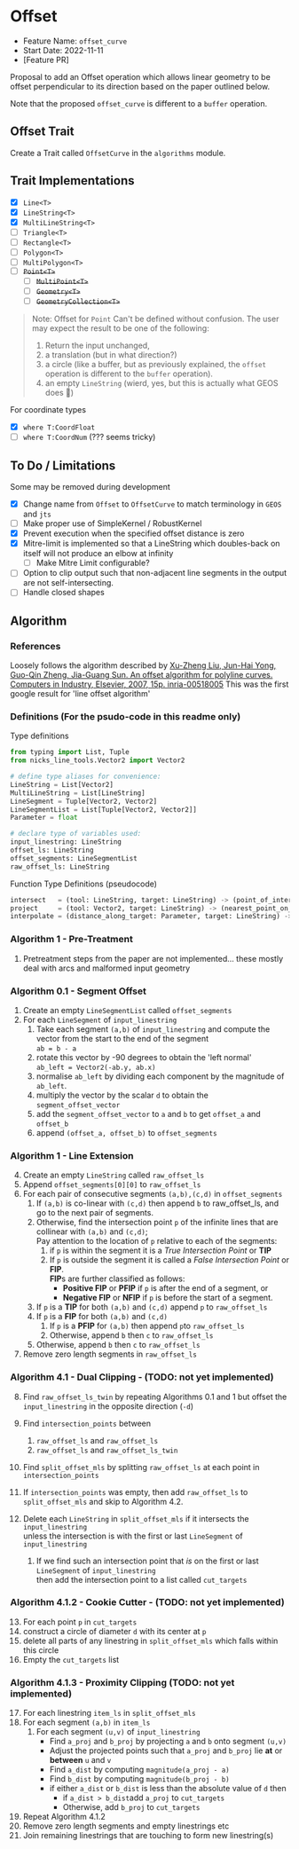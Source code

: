 # Offset <!-- omit in toc -->


- Feature Name: `offset_curve`
- Start Date: 2022-11-11
- [Feature PR]

Proposal to add an Offset operation which allows linear geometry to be offset perpendicular to its direction based on the paper outlined below.

Note that the proposed `offset_curve` is different to a `buffer` operation.

## Offset Trait

Create a Trait called `OffsetCurve` in the `algorithms` module.

## Trait Implementations

- [X] `Line<T>`
- [X] `LineString<T>`
- [X] `MultiLineString<T>`
- [ ] `Triangle<T>`
- [ ] `Rectangle<T>`
- [ ] `Polygon<T>`
- [ ] `MultiPolygon<T>`
- [ ] ~~`Point<T>`~~ <br/>
  - [ ] ~~`MultiPoint<T>`~~
  - [ ] ~~`Geometry<T>`~~
  - [ ] ~~`GeometryCollection<T>`~~

> Note:
> Offset for `Point` Can't be defined without confusion.
> The user may expect the result to be one of the following:
> 
> 1. Return the input unchanged,
> 1. a translation (but in what direction?)
> 1. a circle (like a buffer, but as previously explained,
>    the `offset` operation is different to the `buffer` operation).
> 1. an empty `LineString` (wierd, yes, but this is actually what GEOS does 🤔)


For coordinate types

- [X] `where T:CoordFloat`
- [ ] `where T:CoordNum` (??? seems tricky)
  
## To Do / Limitations

Some may be removed during development

- [X] Change name from `Offset` to `OffsetCurve` to match terminology in `GEOS`
      and `jts`
- [ ] Make proper use of SimpleKernel / RobustKernel
- [X] Prevent execution when the specified offset distance is zero
- [X] Mitre-limit is implemented so that a LineString which doubles-back on
      itself will not produce an elbow at infinity
  - [ ] Make Mitre Limit configurable?
- [ ] Option to clip output such that non-adjacent line segments in the output
      are not self-intersecting.
- [ ] Handle closed shapes

## Algorithm

### References

Loosely follows the algorithm described by
[Xu-Zheng Liu, Jun-Hai Yong, Guo-Qin Zheng, Jia-Guang Sun. An offset algorithm for polyline curves. Computers in Industry, Elsevier, 2007, 15p. inria-00518005](https://hal.inria.fr/inria-00518005/document)
This was the first google result for 'line offset algorithm'

### Definitions (For the psudo-code in this readme only)

Type definitions
```python
from typing import List, Tuple
from nicks_line_tools.Vector2 import Vector2

# define type aliases for convenience:
LineString = List[Vector2]
MultiLineString = List[LineString]
LineSegment = Tuple[Vector2, Vector2]
LineSegmentList = List[Tuple[Vector2, Vector2]]
Parameter = float

# declare type of variables used:
input_linestring: LineString
offset_ls: LineString
offset_segments: LineSegmentList
raw_offset_ls: LineString
```

Function Type Definitions (pseudocode)
```python
intersect   = (tool: LineString, target: LineString) -> (point_of_intersection: Optional[Vector2], distance_along_target: List[Parameter])
project     = (tool: Vector2, target: LineString) -> (nearest_point_on_target_to_tool: Vector2, distance_along_target: Parameter)
interpolate = (distance_along_target: Parameter, target: LineString) -> (point_on_target: Vector2)
```

### Algorithm 1 - Pre-Treatment
1. Pretreatment steps from the paper are not implemented... these mostly deal with arcs and malformed input geometry


### Algorithm 0.1 - Segment Offset

1. Create an empty `LineSegmentList` called `offset_segments`
1. For each `LineSegment` of `input_linestring`
   1. Take each segment `(a,b)` of `input_linestring` and compute the vector from the start to the end of the segment<br/>
      `ab = b - a`
   1. rotate this vector by -90 degrees to obtain the 'left normal'<br/>
      `ab_left = Vector2(-ab.y, ab.x)`
   1. normalise `ab_left` by dividing each component by the magnitude of `ab_left`.
   1. multiply the vector by the scalar `d` to obtain the `segment_offset_vector`
   1. add the `segment_offset_vector` to `a` and `b` to get `offset_a` and `offset_b`
   1. append `(offset_a, offset_b)` to `offset_segments`


### Algorithm 1 - Line Extension
4. Create an empty `LineString` called `raw_offset_ls`
1. Append `offset_segments[0][0]` to `raw_offset_ls`
1. For each pair of consecutive segments `(a,b),(c,d)` in `offset_segments`
   1. If `(a,b)` is co-linear with `(c,d)` then append `b` to raw_offset_ls, and go to the next pair of segments.
   1. Otherwise, find the intersection point `p` of the infinite lines that are collinear with `(a,b)` and `(c,d)`;<br>
      Pay attention to the location of `p` relative to each of the segments:
      1. if `p` is within the segment it is a *True Intersection Point* or **TIP**
      1. If `p` is outside the segment it is called a *False Intersection Point* or **FIP**.<br/>
         **FIP**s are further classified  as follows:
         - **Positive FIP** or **PFIP** if `p` is after the end of a segment, or
         - **Negative FIP** or **NFIP** if `p` is before the start of a segment.
   1. If `p` is a **TIP** for both `(a,b)` and `(c,d)` append `p` to `raw_offset_ls`
   1. If `p` is a **FIP** for both `(a,b)` and `(c,d)`
      1. If `p` is a **PFIP** for `(a,b)` then append `p`to `raw_offset_ls`
      1. Otherwise, append `b` then `c` to `raw_offset_ls`
   1. Otherwise, append `b` then `c` to `raw_offset_ls`
1. Remove zero length segments in `raw_offset_ls`

### Algorithm 4.1 - Dual Clipping - **(TODO: not yet implemented)**
8. Find `raw_offset_ls_twin` by repeating Algorithms 0.1 and 1 but offset the `input_linestring` in the opposite direction (`-d`)
1. Find `intersection_points` between
   1. `raw_offset_ls` and `raw_offset_ls`
   1. `raw_offset_ls` and `raw_offset_ls_twin`

1. Find `split_offset_mls` by splitting `raw_offset_ls` at each point in `intersection_points`
1. If `intersection_points` was empty, then add `raw_offset_ls` to `split_offset_mls` and skip to Algorithm 4.2.
1. Delete each `LineString` in `split_offset_mls` if it intersects the `input_linestring`<br>
   unless the intersection is with the first or last `LineSegment` of `input_linestring`
   1. If we find such an intersection point that *is* on the first or last `LineSegment` of `input_linestring`<br/>
   then add the intersection point to a list called `cut_targets`

### Algorithm 4.1.2 - Cookie Cutter - **(TODO: not yet implemented)**
13. For each point `p` in `cut_targets`
   1. construct a circle of diameter `d` with its center at `p`
   1. delete all parts of any linestring in `split_offset_mls` which falls within this circle
1. Empty the `cut_targets` list

### Algorithm 4.1.3 - Proximity Clipping **(TODO: not yet implemented)**
17. For each linestring `item_ls` in `split_offset_mls`
   1. For each segment `(a,b)` in `item_ls`
      1. For each segment `(u,v)` of `input_linestring`
         - Find `a_proj` and `b_proj` by projecting `a` and `b` onto segment `(u,v)`
         - Adjust the projected points such that `a_proj` and `b_proj` lie **at** or **between** `u` and `v`
         - Find `a_dist` by computing `magnitude(a_proj - a)`
         - Find `b_dist` by computing `magnitude(b_proj - b)`
         - if either `a_dist` or `b_dist` is less than the absolute value of `d` then
            - if `a_dist > b_dist`add `a_proj` to `cut_targets`
            - Otherwise, add `b_proj` to `cut_targets`  
1. Repeat Algorithm 4.1.2
1. Remove zero length segments and empty linestrings etc 
1. Join remaining linestrings that are touching to form new linestring(s)